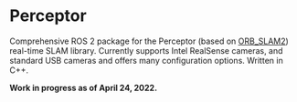 # Perceptor

Comprehensive ROS 2 package for the Perceptor (based on [ORB_SLAM2](https://github.com/raulmur/ORB_SLAM2)) real-time SLAM library.
Currently supports Intel RealSense cameras, and standard USB cameras and offers many configuration options.
Written in C++.

**Work in progress as of April 24, 2022.**
